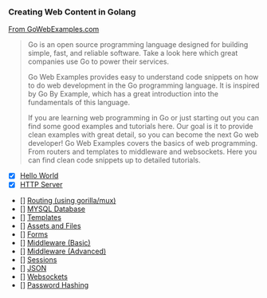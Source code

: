 ### Creating Web Content in Golang
[From GoWebExamples.com](http://gowebexamples.com)

> Go is an open source programming language designed for building simple, fast, and reliable software. Take a look here which great
> companies use Go to power their services.
> 
> Go Web Examples provides easy to understand code snippets on how to do web development in the Go programming language. It is inspired by Go By Example, which has a great introduction into the fundamentals of this language.
> 
> If you are learning web programming in Go or just starting out you can find some good examples and tutorials here. Our goal is it to provide clean examples with great detail, so you can become the next Go web developer! Go Web Examples covers the basics of web programming. From routers and templates to middleware and websockets. Here you can find clean code snippets up to detailed tutorials. 

 - [x] [Hello World](https://gowebexamples.com/hello-world/)
 - [x] [HTTP Server](https://gowebexamples.com/http-server/)
 - [] [Routing (using gorilla/mux)](https://gowebexamples.com/routes-using-gorilla-mux/)
 - [] [MYSQL Database](https://gowebexamples.com/mysql-database/)
 - [] [Templates](https://gowebexamples.com/templates/)
 - [] [Assets and Files](https://gowebexamples.com/static-files/)
 - [] [Forms](https://gowebexamples.com/forms/)
 - [] [Middleware (Basic)](https://gowebexamples.com/basic-middleware/)
 - [] [Middleware (Advanced)](https://gowebexamples.com/advanced-middleware/)
 - [] [Sessions](https://gowebexamples.com/sessions/)
 - [] [JSON](https://gowebexamples.com/json/)
 - [] [Websockets](https://gowebexamples.com/websockets/)
 - [] [Password Hashing](https://gowebexamples.com/password-hashing/)



